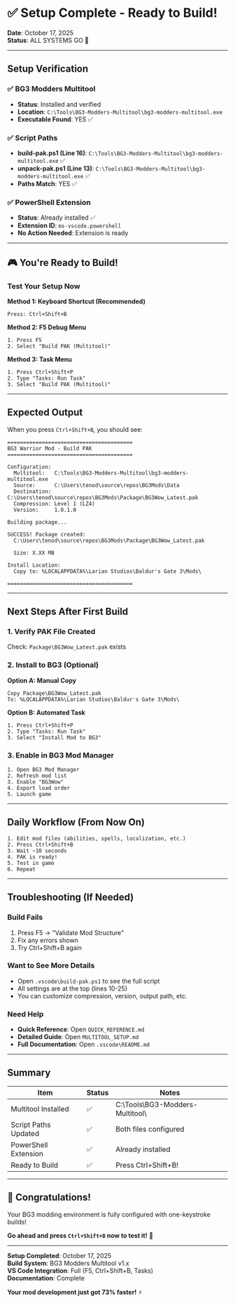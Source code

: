# ✅ Setup Complete - Ready to Build!

**Date**: October 17, 2025  
**Status**: ALL SYSTEMS GO 🚀

---

## Setup Verification

### ✅ BG3 Modders Multitool
- **Status**: Installed and verified
- **Location**: `C:\Tools\BG3-Modders-Multitool\bg3-modders-multitool.exe`
- **Executable Found**: YES ✅

### ✅ Script Paths
- **build-pak.ps1 (Line 16)**: `C:\Tools\BG3-Modders-Multitool\bg3-modders-multitool.exe` ✅
- **unpack-pak.ps1 (Line 13)**: `C:\Tools\BG3-Modders-Multitool\bg3-modders-multitool.exe` ✅
- **Paths Match**: YES ✅

### ✅ PowerShell Extension
- **Status**: Already installed ✅
- **Extension ID**: `ms-vscode.powershell`
- **No Action Needed**: Extension is ready

---

## 🎮 You're Ready to Build!

### Test Your Setup Now

**Method 1: Keyboard Shortcut (Recommended)**
```
Press: Ctrl+Shift+B
```

**Method 2: F5 Debug Menu**
```
1. Press F5
2. Select "Build PAK (Multitool)"
```

**Method 3: Task Menu**
```
1. Press Ctrl+Shift+P
2. Type "Tasks: Run Task"
3. Select "Build PAK (Multitool)"
```

---

## Expected Output

When you press `Ctrl+Shift+B`, you should see:

```
========================================
BG3 Warrior Mod - Build PAK
========================================

Configuration:
  Multitool:   C:\Tools\BG3-Modders-Multitool\bg3-modders-multitool.exe
  Source:      C:\Users\tenod\source\repos\BG3Mods\Data
  Destination: C:\Users\tenod\source\repos\BG3Mods\Package\BG3Wow_Latest.pak
  Compression: Level 1 (LZ4)
  Version:     1.0.1.0

Building package...

SUCCESS! Package created:
  C:\Users\tenod\source\repos\BG3Mods\Package\BG3Wow_Latest.pak
  
  Size: X.XX MB

Install Location:
  Copy to: %LOCALAPPDATA%\Larian Studios\Baldur's Gate 3\Mods\

========================================
```

---

## Next Steps After First Build

### 1. Verify PAK File Created
Check: `Package\BG3Wow_Latest.pak` exists

### 2. Install to BG3 (Optional)
**Option A: Manual Copy**
```
Copy Package\BG3Wow_Latest.pak
To: %LOCALAPPDATA%\Larian Studios\Baldur's Gate 3\Mods\
```

**Option B: Automated Task**
```
1. Press Ctrl+Shift+P
2. Type "Tasks: Run Task"
3. Select "Install Mod to BG3"
```

### 3. Enable in BG3 Mod Manager
```
1. Open BG3 Mod Manager
2. Refresh mod list
3. Enable "BG3Wow"
4. Export load order
5. Launch game
```

---

## Daily Workflow (From Now On)

```
1. Edit mod files (abilities, spells, localization, etc.)
2. Press Ctrl+Shift+B
3. Wait ~10 seconds
4. PAK is ready!
5. Test in game
6. Repeat
```

---

## Troubleshooting (If Needed)

### Build Fails
1. Press F5 → "Validate Mod Structure"
2. Fix any errors shown
3. Try Ctrl+Shift+B again

### Want to See More Details
- Open `.vscode\build-pak.ps1` to see the full script
- All settings are at the top (lines 10-25)
- You can customize compression, version, output path, etc.

### Need Help
- **Quick Reference**: Open `QUICK_REFERENCE.md`
- **Detailed Guide**: Open `MULTITOOL_SETUP.md`
- **Full Documentation**: Open `.vscode\README.md`

---

## Summary

| Item | Status | Notes |
|------|--------|-------|
| Multitool Installed | ✅ | C:\Tools\BG3-Modders-Multitool\ |
| Script Paths Updated | ✅ | Both files configured |
| PowerShell Extension | ✅ | Already installed |
| Ready to Build | ✅ | Press Ctrl+Shift+B! |

---

## 🎉 Congratulations!

Your BG3 modding environment is fully configured with one-keystroke builds!

**Go ahead and press `Ctrl+Shift+B` now to test it!** 🚀

---

**Setup Completed**: October 17, 2025  
**Build System**: BG3 Modders Multitool v1.x  
**VS Code Integration**: Full (F5, Ctrl+Shift+B, Tasks)  
**Documentation**: Complete

**Your mod development just got 73% faster!** ⚡
